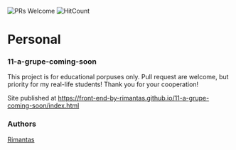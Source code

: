 ![PRs Welcome](https://img.shields.io/badge/PRs-welcome-brightgreen.svg)
![HitCount](http://hits.dwyl.io/front-end-by-rimantas/11-a-grupe-coming-soon.svg)

# Personal
### 11-a-grupe-coming-soon

This project is for educational porpuses only. Pull request are welcome, but priority for my real-life students! Thank you for your cooperation!

Site published at https://front-end-by-rimantas.github.io/11-a-grupe-coming-soon/index.html

### Authors
[Rimantas](https://github.com/belauzas)
